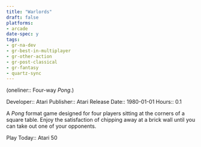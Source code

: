 ```yaml
---
title: "Warlords"
draft: false
platforms:
- arcade
date-spec: y
tags:
- gr-na-dev
- gr-best-in-multiplayer
- gr-other-action
- gr-post-classical
- gr-fantasy
- quartz-sync
---
```


(oneliner:: Four-way *Pong*.)

Developer:: Atari
Publisher:: Atari
Release Date:: 1980-01-01
Hours:: 0.1

A *Pong* format game designed for four players sitting at the corners of a square table. Enjoy the satisfaction of chipping away at a brick wall until you can take out one of your opponents.

Play Today:: Atari 50